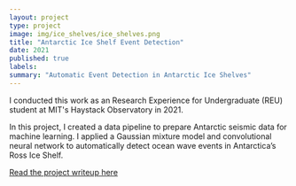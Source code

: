 ```yaml
---
layout: project
type: project
image: img/ice_shelves/ice_shelves.png
title: "Antarctic Ice Shelf Event Detection"
date: 2021
published: true
labels:
summary: "Automatic Event Detection in Antarctic Ice Shelves"
---
```


I conducted this work as an Research Experience for Undergraduate (REU) student at MIT's Haystack Observatory in 2021.

In this project, I created a data pipeline to prepare Antarctic seismic data for machine learning. I applied a Gaussian mixture model and convolutional neural network to automatically detect ocean wave events in Antarctica’s Ross Ice Shelf.

[Read the project writeup here](https://linneawolniewicz.github.io/resources/event_detection_in_ice_shelves.pdf)
